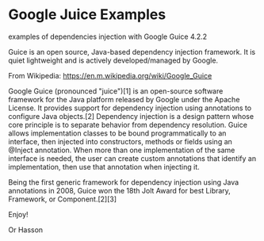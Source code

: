 # Google Juice Examples
examples of dependencies injection with Google Guice 4.2.2

Guice is an open source, Java-based dependency injection framework. It is quiet lightweight and is actively developed/managed by Google. 

From Wikipedia: https://en.m.wikipedia.org/wiki/Google_Guice

Google Guice (pronounced "juice")[1] is an open-source software framework for the Java platform released by Google under the Apache License. It provides support for dependency injection using annotations to configure Java objects.[2] Dependency injection is a design pattern whose core principle is to separate behavior from dependency resolution.
Guice allows implementation classes to be bound programmatically to an interface, then injected into constructors, methods or fields using an @Inject annotation. When more than one implementation of the same interface is needed, the user can create custom annotations that identify an implementation, then use that annotation when injecting it.

Being the first generic framework for dependency injection using Java annotations in 2008, Guice won the 18th Jolt Award for best Library, Framework, or Component.[2][3]


Enjoy!

Or Hasson
